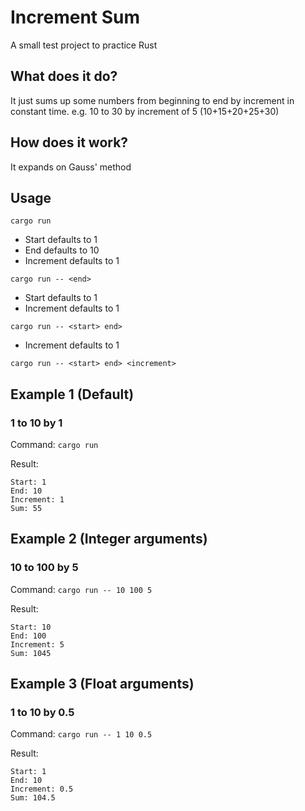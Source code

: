# Increment Sum
A small test project to practice Rust

## What does it do?
It just sums up some numbers from beginning to end by increment in constant time.
e.g. 10 to 30 by increment of 5 (10+15+20+25+30)

## How does it work?
It expands on Gauss' method

## Usage
`cargo run`
- Start defaults to 1
- End defaults to 10
- Increment defaults to 1

`cargo run -- <end>`
- Start defaults to 1
- Increment defaults to 1

`cargo run -- <start> end>`
- Increment defaults to 1

`cargo run -- <start> end> <increment>`

## Example 1 (Default)
### 1 to 10 by 1
Command: `cargo run`

Result:
```
Start: 1
End: 10
Increment: 1
Sum: 55
```

## Example 2 (Integer arguments)
### 10 to 100 by 5
Command: `cargo run -- 10 100 5`

Result:
```
Start: 10
End: 100
Increment: 5
Sum: 1045
```

## Example 3 (Float arguments)
### 1 to 10 by 0.5
Command: `cargo run -- 1 10 0.5`

Result:
```
Start: 1
End: 10
Increment: 0.5
Sum: 104.5
```